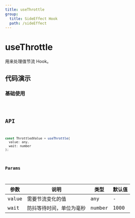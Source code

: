 ```yaml
---
title: useThrottle
group:
  title: SideEffect Hook
  path: /sideEffect
---
```


# useThrottle

用来处理值节流 Hook。

## 代码演示

### 基础使用

<code src="./demo/demo1.tsx" />

## API

```javascript
const ThrottledValue = useThrottle(
  value: any,
  wait: number
);
```

### Params

| 参数  | 说明                     | 类型   | 默认值 |
|-------|--------------------------|--------|--------|
| value | 需要节流变化的值         | any    | -      |
| wait  | 防抖等待时间，单位为毫秒 | number | 1000   |